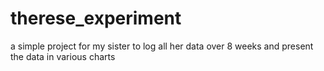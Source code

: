 # therese_experiment
a simple project for my sister to log all her data over 8 weeks and present the data in various charts
